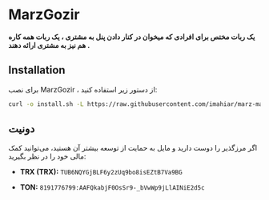 # MarzGozir

**یک ربات مختص برای افرادی که میخوان در کنار دادن پنل به مشتری ، یک ربات همه کاره هم نیز به مشتری ارائه دهند .**
## Installation

برای نصب MarzGozir ، از دستور زیر استفاده کنید:

```bash
curl -o install.sh -L https://raw.githubusercontent.com/imahiar/marz-maneger/main/install.sh && bash install.sh
```
## دونیت
اگر مرزگذیر را دوست دارید و مایل به حمایت از توسعه بیشتر آن هستید، می‌توانید کمک مالی خود را در نظر بگیرید:

- **TRX (TRX):** `TUB6NQYGjBLF6y2zUq9bo8isEZtB7Va9BG`

- **TON:** `8191776799:AAFQkabjF0OsSr9-_bVwWp9jLlAINiE2d5c`
